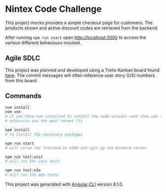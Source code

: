 # Nintex Code Challenge

This project mocks provides a simple checkout page for customers.
The products shown and active discount codes are retrieved from the backend.

After running `npm run start` open [http://localhost:3000](http://localhost:3000) to access the various different behaviours mocked.

## Agile SDLC

This project was planned and developed using a Trello Kanban board found [here](https://trello.com/b/ynEI05vg/nintex-code-challenge).
The commit messages will often reference user story (US) numbers from this board.

## Commands

```bash
nvm install
nvm use
# if you have nvm installed to install the node version used then use it.
# otherwise use the most recent lts

npm install
# to install the necessary packages

npm run start
# will serve the frontend on 4200 and spin up the backend server

npm run test:unit
# will run the unit tests

npm run test:e2e
# will run the e2e tests
```

This project was generated with [Angular CLI](https://github.com/angular/angular-cli) version 8.1.0.
